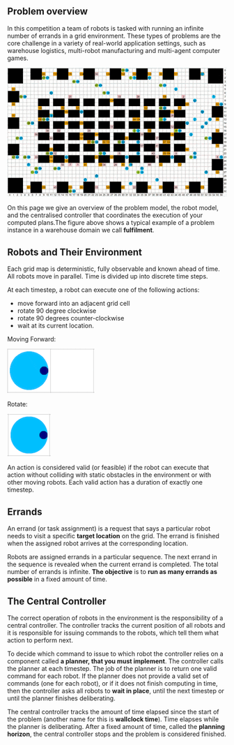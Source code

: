 ## Problem overview

In this competition a team of robots is tasked with running an infinite number of errands in a grid environment. These types of problems are the core challenge in a variety of real-world application settings, such as warehouse logistics, multi-robot manufacturing and multi-agent computer games. 

![image](landing_page_resource/images/image_warehouse.gif)

On this page we give an overview of the problem model, the robot model, and the centralised controller that coordinates the execution of your computed plans.The figure above shows a typical example of a problem instance in a warehouse domain we call **fulfilment**.


## Robots and Their Environment
Each grid map is deterministic, fully observable and known ahead of time. All robots move in parallel. Time is divided up into discrete time steps. 

At each timestep, a robot can execute one of the following actions: 
- move forward into an adjacent grid cell
- rotate 90 degree clockwise 
- rotate 90 degrees counter-clockwise
- wait at its current location.

Moving Forward:

![image](landing_page_resource/images/image2.gif)

Rotate:

![image](landing_page_resource/images/image3.gif)

An action is considered valid (or feasible) if the robot can execute that action without colliding with static obstacles in the environment or with other moving robots. Each valid action has a duration of exactly one timestep. 

## Errands
An errand (or task assignment) is a request that says a particular robot needs to visit a specific **target location** on the grid. The errand is finished when the assigned robot arrives at the corresponding location.

Robots are assigned errands in a particular sequence. The next errand in the sequence is revealed when the current errand is completed. The total number of errands is infinite. **The objective** is to **run as many errands as possible** in a fixed amount of time.  

## The Central Controller
The correct operation of robots in the environment is the responsibility of a central controller. The controller tracks the current position of all robots and it is responsible for issuing commands to the robots, which tell them what action to perform next. 

To decide which command to issue to which robot the controller relies on a component called **a planner, that you must implement**.  The controller calls the planner at each timestep. The job of the planner is to return one valid command for each robot.  If the planner does not provide a valid set of commands (one for each robot), or if it does not finish computing in time, then the controller asks all robots to **wait in place**, until the next timestep or until the planner finishes deliberating. 

The central controller tracks the amount of time elapsed since the start of the problem (another name for this is **wallclock time**). Time elapses while the planner is deliberating. After a fixed amount of time, called the **planning horizon**, the central controller stops and the problem is considered finished. 
